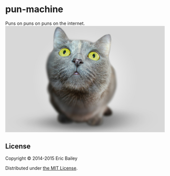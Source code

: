 pun-machine
===========

Puns on puns on puns on the internet.
![alt text](https://github.com/yurrriq/the-pun-machine/raw/master/public/img/grey_cat.jpg "Grey Cat-scot")
## License

Copyright © 2014-2015 Eric Bailey

Distributed under [the MIT License](http://yurrriq.mit-license.org/2014/).
